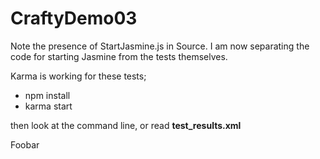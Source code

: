 CraftyDemo03
============

Note the presence of StartJasmine.js in Source. I am now
separating the code for starting Jasmine from the tests
themselves.

Karma is working for these tests;

- npm install
- karma start

then look at the command line, or read **test_results.xml**

Foobar